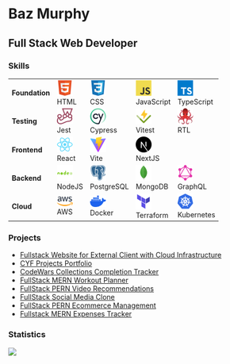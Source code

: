 <h1>Baz Murphy</h1>
<h2>Full Stack Web Developer</h2>

<h3>Skills</h3>
<table>
  <tr>
    <td><b>Foundation</b></td>
    <td><img src="images/html.svg" width="32"><br/><span>HTML<span></td>
    <td><img src="images/css.svg" width="32"><br/><span>CSS<span></td>
    <td><img src="images/javascript.svg" width="32"><br/><span>JavaScript<span></td>
    <td><img src="images/typescript.svg" width="32"><br/><span>TypeScript<span></td>
  </tr>
  <tr>
    <td><b>Testing</b></td>
    <td><img src="images/jest.svg" width="32"><br/><span>Jest<span></td>
    <td><img src="images/cypress.svg" width="32"><br/><span>Cypress<span></td>
    <td><img src="images/vitest.svg" width="32"><br/><span>Vitest<span></td>
    <td><img src="images/testing-library.svg" width="32"><br/><span>RTL<span></td>
  </tr>
  <tr>
    <td><b>Frontend</b></td>
    <td><img src="images/react.svg" width="32"><br/><span>React<span></td>
    <td><img src="images/vite.svg" width="32"><br/><span>Vite<span></td>
    <td><img src="images/nextjs.svg" width="32"><br/><span>NextJS<span></td>
    <td>
      <!-- <img src="images/.svg" width="32"><br/><span><span> -->
    </td>
  </tr>
  <tr>
    <td><b>Backend</b></td>
    <td><img src="images/nodejs.svg" width="32"><br/><span>NodeJS<span></td>
    <td><img src="images/postgresql.svg" width="32"><br/><span>PostgreSQL<span></td>
    <td><img src="images/mongodb.svg" width="32"><br/><span>MongoDB<span></td>
    <td><img src="images/graphql.svg" width="32"><br/><span>GraphQL<span></td>
  </tr>
  <tr>
    <td><b>Cloud</b></td>
    <td><img src="images/aws.svg" width="32"><br/><span>AWS<span></td>
    <td><img src="images/docker.svg" width="32"><br/><span>Docker<span></td>
    <td><img src="images/terraform.svg" width="32"><br/><span>Terraform<span></td>
    <td><img src="images/kubernetes.svg" width="32"><br/><span>Kubernetes<span></td>
  </tr>
</table>

<h3>Projects</h3>
<ul>
  <li><a href="http://lhfb.s3-website.eu-west-2.amazonaws.com/">Fullstack Website for External Client with Cloud Infrastructure</a></li>
  <li><a href="https://cyf-bazmurphy-projects.netlify.app/">CYF Projects Portfolio</a></li>
  <li><a href="https://cyf-bazmurphy-codewars.netlify.app">CodeWars Collections Completion Tracker</a></li>
  <li><a href="https://fullstack-workout.netlify.app/">FullStack MERN Workout Planner</a></li>
  <li><a href="https://bazmurphy-fullstack-videos.netlify.app/">FullStack PERN Video Recommendations</a></li>
  <li><a href="https://bazmurphy-t3-social-media.vercel.app/">FullStack Social Media Clone</a></li>
  <li><a href="https://cyf-bazmurphy-sql.onrender.com">FullStack PERN Ecommerce Management</a></li>
  <li><a href="https://bazmurphy-expense-tracker.cyclic.app/">Fullstack MERN Expenses Tracker</a></li>
</ul>

<h3>Statistics</h3>
<!-- <img src="https://github-readme-stats.vercel.app/api/top-langs/?username=bazmurphy&layout=compact&theme=vision-friendly-dark"> -->
<img src="http://github-readme-streak-stats.herokuapp.com?user=bazmurphy&theme=github-dark-blue&hide_border=true&border_radius=3&date_format=j%20M%5B%20Y%5D">
<!-- <img src="https://komarev.com/ghpvc/?username=bazmurphy&label=views"> -->
